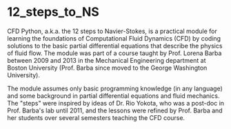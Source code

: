 # 12_steps_to_NS
CFD Python, a.k.a. the 12 steps to Navier-Stokes, is a practical module for learning the foundations of Computational Fluid Dynamics (CFD) by coding solutions to the basic partial differential equations that describe the physics of fluid flow. The module was part of a course taught by Prof. Lorena Barba between 2009 and 2013 in the Mechanical Engineering department at Boston University (Prof. Barba since moved to the George Washington University).

The module assumes only basic programming knowledge (in any language) and some background in partial differential equations and fluid mechanics. The "steps" were inspired by ideas of Dr. Rio Yokota, who was a post-doc in Prof. Barba's lab until 2011, and the lessons were refined by Prof. Barba and her students over several semesters teaching the CFD course.
